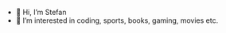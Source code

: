 - 👋 Hi, I’m Stefan
- 👀 I’m interested in coding, sports, books, gaming, movies etc.

<!---
noNameForM3/noNameForM3 is a ✨ special ✨ repository because its `README.md` (this file) appears on your GitHub profile.
You can click the Preview link to take a look at your changes.
--->
